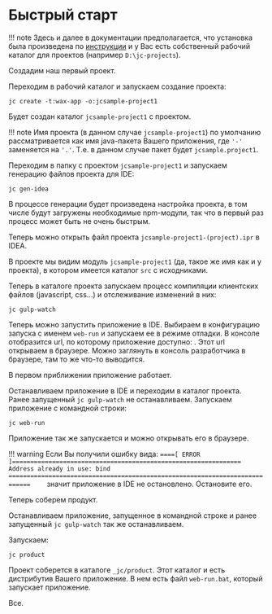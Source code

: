 
Быстрый старт
=============

!!! note 
    Здесь и далее в документации предполагается, что установка была произведена по 
    [инструкции](./install.md) и у Вас есть собственный рабочий каталог для проектов
    (например `D:\jc-projects`).
    
Создадим наш первый проект.
      
Переходим в рабочий каталог и запускаем создание проекта:

```
jc create -t:wax-app -o:jcsample-project1
```

Будет создан каталог `jcsample-project1` с проектом.

!!! note 
    Имя проекта (в данном случае `jcsample-project1`) по умолчанию
    рассматривается как имя java-пакета Вашего приложения,
    где `'-'` заменяется на `'.'`. Т.е. в данном случае
    пакет будет `jcsample.project1`.
    
Переходим в папку с проектом `jcsample-project1` и запускаем генерацию
файлов проекта для IDE:

```
jc gen-idea
```

В процессе генерации будет произведена настройка проекта, в том числе будут 
загружены необходимые npm-модули, так что в первый раз процесс
может быть не очень быстрым.

Теперь можно открыть файл проекта `jcsample-project1-(project).ipr` в IDEA.

В проекте мы видим модуль `jcsample-project1` (да, такое же имя как и у проекта), 
в котором имеется каталог `src` с исходниками.

Теперь в каталоге проекта запускаем процесс компиляции клиентских файлов (javascript, css...)
и отслеживание изменений в них:

```
jc gulp-watch
```

Теперь можно запустить приложение в IDE. 
Выбираем в конфигурацию запуска с именем `web-run` и запускаем ее в режиме отладки.
В консоле отобразится url, по которому приложение доступно: [](http://localhost:8080/jc).
Этот url открываем в браузере.
Можно заглянуть в консоль разработчика в браузере, там то же что-то выводится.

В первом приближении приложение работает.

Останавливаем приложение в IDE и переходим в каталог проекта.
Ранее запущенный `jc gulp-watch` не останавливаем.
Запускаем приложение с командной строки:

```
jc web-run
```
   
Приложение так же запускается и можно открывать его в браузере.

!!! warning
    Если Вы получили ошибку вида:
    ```
    ====[ ERROR ]===============================================================
    Address already in use: bind
    ============================================================================    
    ```
    значит приложение в IDE не остановлено. Остановите его.
    
Теперь соберем продукт. 

Останавливаем приложение, запущенное в командной строке и ранее запущенный 
`jc gulp-watch` так же останавливаем. 

Запускаем:

```
jc product
```    

Проект соберется в каталоге `_jc/product`.
Этот каталог и есть дистрибутив Вашего приложение.
В нем есть файл `web-run.bat`, который запускает приложение.

Все.

 
     
 



  



       

